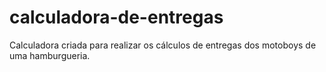 # calculadora-de-entregas

Calculadora criada para realizar os cálculos de entregas dos motoboys de uma hamburgueria.
